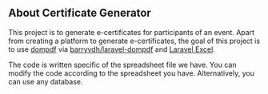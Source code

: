 ## About Certificate Generator

This project is to generate e-certificates for participants of an event. Apart from creating a platform to generate e-certificates, the goal of this project is to use [dompdf](http://dompdf.github.io) via [barryvdh/laravel-dompdf](https://github.com/barryvdh/laravel-dompdf) and [Laravel Excel](http://www.maatwebsite.nl/laravel-excel/docs).

The code is written specific of the spreadsheet file we have. You can modify the code according to the spreadsheet you have. Alternatively, you can use any database.